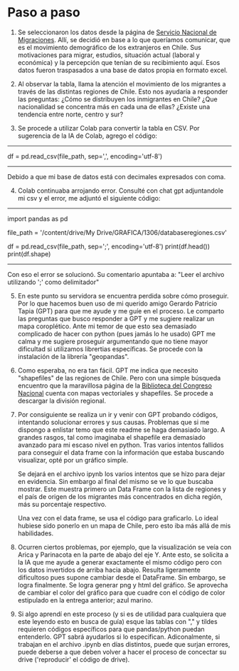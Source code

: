 # Paso a paso

1. Se seleccionaron los datos desde la página de [Servicio Nacional de Migraciones](https://serviciomigraciones.cl). Allí, se decidió en base a lo que queríamos comunicar, que es el movimiento demográfico de los extranjeros en Chile. Sus motivaciones para migrar, estudios, situación actual (laboral y económica) y la percepción que tenían de su recibimiento aquí. Esos datos fueron traspasados a una base de datos propia en formato excel. 

1. Al observar la tabla, llama la atención el movimiento de los migrantes a través de las distintas regiones de Chile. Esto nos ayudaría a responder las preguntas: ¿Cómo se distribuyen los inmigrantes en Chile? ¿Que nacionalidad se concentra más en cada una de ellas? ¿Existe una tendencia entre norte, centro y sur? 

1. Se procede a utilizar Colab para convertir la tabla en CSV. Por sugerencia de la IA de Colab, agrego el código:

----------


df = pd.read_csv(file_path, sep=',', encoding='utf-8')

------

Debido a que mi base de datos está con decimales expresados con coma. 

4. Colab continuaba arrojando error. Consulté con chat gpt adjuntandole mi csv y el error, me adjuntó el siguiente código: 
----

import pandas as pd

file_path = '/content/drive/My Drive/GRAFICA/1306/databaseregiones.csv'

df = pd.read_csv(file_path, sep=';', encoding='utf-8')
print(df.head())
print(df.shape)

-----


Con eso el error se solucionó. Su comentario apuntaba a: "Leer el archivo utilizando ';' como delimitador"

5. En este punto su servidora se encuentra perdida sobre cómo proseguir. Por lo que hacemos buen uso de mi querido amigo Gerardo Patricio Tapia (GPT) para que me ayude y me guíe en el proceso. Le comparto las preguntas que busco responder a GPT y me sugiere realizar un mapa coroplético. Ante mi temor de que esto sea demasiado complicado de hacer con python (pues jamás lo he usado) GPT me calma y me sugiere proseguir argumentando que no tiene mayor dificultad si utilizamos librertias específicas. Se procede con la instalación de la librería "geopandas". 

6. Como esperaba, no era tan fácil. GPT me indica que necesito "shapefiles" de las regiones de Chile. Pero con una simple búsqueda encuentro que la maravillosa página de la [Biblioteca del Congreso Nacional](https://www.bcn.cl/siit/mapas_vectoriales) cuenta con mapas vectoriales y shapefiles. Se procede a descargar la división regional. 

7. Por consiguiente se realiza un ir y venir con GPT probando códigos, intentando solucionar errores y sus causas. Problemas que si me dispongo a enlistar temo que este readme se haga demasiado largo. A grandes rasgos, tal como imaginaba el shapefile era demasiado avanzado para mi escaso nivel en python. Tras varios intentos fallidos para conseguir el data frame con la información que estaba buscando visualizar, opté por un gráfico simple. 

    Se dejará en el archivo ipynb los varios intentos que se hizo para dejar en evidencia. Sin embargo al final del mismo se ve lo que buscaba mostrar. Este muestra primero un Data Frame con la lista de regiones y el país de origen de los migrantes más concentrados en dicha región, más su porcentaje respectivo. 

    Una vez con el data frame, se usa el código para graficarlo. Lo ideal hubiese sido ponerlo en un mapa de Chile, pero esto iba más allá de mis habilidades. 

8. Ocurren ciertos problemas, por ejemplo, que la visualización se veía con Arica y Parinacota en la parte de abajo del eje Y. Ante esto, se solicita a la IA que me ayude a generar exactamente el mismo código pero con los datos invertidos de arriba hacia abajo. Resulta ligeramente dificultoso pues supone cambiar desde el DataFrame. Sin embargo, se logra finalmente. Se logra generar png y html del gráfico. Se aprovecha de cambiar el color del gráfico para que cuadre con el código de color estipulado en la entrega anterior; azul marino. 

8. Si algo aprendí en este proceso (y si es de utilidad para cualquiera que este leyendo esto en busca de guía) esque las tablas con "," y tildes requieren códigos específicos para que pandas/python puedan entenderlo. GPT sabrá ayudarlos si lo especifican. Adiconalmente, si trabajan en el archivo .ipynb en días distintos, puede que surjan errores, puede deberse a que deben volver a hacer el proceso de concectar su drive ('reproducir' el código de drive). 



